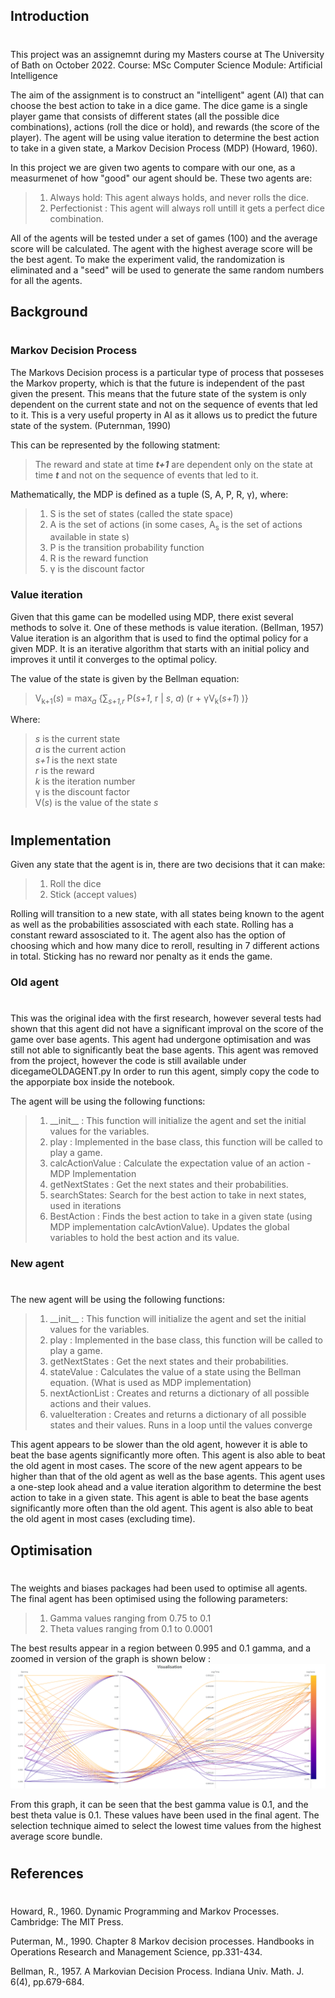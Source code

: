 ## Introduction
#
This project was an assignemnt during my Masters course at The University of Bath on October 2022.
Course: MSc Computer Science Module: Artificial Intelligence

The aim of the assignment is to construct an "intelligent" agent (AI) that can choose the best action to take in a dice game. 
The dice game is a single player game that consists of different states (all the possible dice combinations), actions (roll the dice or hold), and rewards (the score of the player). The agent will be using value iteration to determine the best action to take in a given state, a Markov Decision Process (MDP) (Howard, 1960).

In this project we are given two agents to compare with our one, as a measurmenet of how "good" our agent should be. These two agents are:
>1) Always hold: This agent always holds, and never rolls the dice.
>2) Perfectionist : This agent will always roll untill it gets a perfect dice combination. 

All of the agents will be tested under a set of games (100) and the average score will be calculated. The agent with the highest average score will be the best agent. To make the experiment valid, the randomization is eliminated and a "seed" will be used to generate the same random numbers for all the agents.

## Background
#
### Markov Decision Process

The Markovs Decision process is a particular type of process that posseses the Markov property, which is that the future is independent of the past given the present. This means that the future state of the system is only dependent on the current state and not on the sequence of events that led to it. This is a very useful property in AI as it allows us to predict the future state of the system. (Puternman, 1990)

This can be represented by the following statment:
> The reward and state at time ***t+1*** are dependent only on the state at time ***t*** and not on the sequence of events that led to it.

Mathematically, the MDP is defined as a tuple (S, A, P, R, γ), where:
>1) S is the set of states (called the state space)
>2) A is the set of actions (in some cases, A<sub>s</sub> is the set of actions available in state s)
>3) P is the transition probability function
>4) R is the reward function
>5) γ is the discount factor

### Value iteration

Given that this game can be modelled using MDP, there exist several methods to solve it. One of these methods is value iteration. (Bellman, 1957) Value iteration is an algorithm that is used to find the optimal policy for a given MDP. It is an iterative algorithm that starts with an initial policy and improves it until it converges to the optimal policy. 

The value of the state is given by the Bellman equation:
> V<sub>k+1</sub>(*s*) = max<sub>*a*</sub> {∑<sub>*s+1,r*</sub> P(*s+1*, r | *s*, *a*) (r + γV<sub>k</sub>(*s+1*) )}
  
  Where:
>*s* is the current state\
>*a* is the current action\
>*s+1* is the next state\
>*r* is the reward\
>*k* is the iteration number\
>γ is the discount factor\
>V(*s*) is the value of the state *s*
#
## Implementation

Given any state that the agent is in, there are two decisions that it can make:
>1) Roll the dice
>2) Stick (accept values)

Rolling will transition to a new state, with all states being known to the agent as well as the probabilities assosciated with each state. Rolling has a constant reward assosciated to it. The agent also has the option of choosing which and how many dice to reroll, resulting in 7 different actions in total.
Sticking has no reward nor penalty as it ends the game.

### Old agent
#
This was the original idea with the first research, however several tests had shown that this agent did not have a significant improval on the score of the game over base agents. This agent had undergone optimisation and was still not able to significantly beat the base agents. This agent was removed from the project, however the code is still available under dicegameOLDAGENT.py
In order to run this agent, simply copy the code to the apporpiate box inside the notebook.

The agent will be using the following functions:
>1) \_\_init__ : This function will initialize the agent and set the initial values for the variables.
>2) play : Implemented in the base class, this function will be called to play a game.
>3) calcActionValue : Calculate the expectation value of an action - MDP Implementation
>4) getNextStates : Get the next states and their probabilities.
>5) searchStates: Search for the best action to take in next states, used in iterations
>6) BestAction : Finds the best action to take in a given state (using MDP implementation calcAvtionValue). Updates the global variables to hold the best action and its value.
 


### New agent
#
The new agent will be using the following functions:
>1) \_\_init__ : This function will initialize the agent and set the initial values for the variables.
>2) play : Implemented in the base class, this function will be called to play a game.
>3) getNextStates : Get the next states and their probabilities.
>4) stateValue : Calculates the value of a state using the Bellman equation. (What is used as MDP implementation)
>5) nextActionList : Creates and returns a dictionary of all possible actions and their values.
>6) valueIteration : Creates and returns a dictionary of all possible states and their values. Runs in a loop until the values converge


This agent appears to be slower than the old agent, however it is able to beat the base agents significantly more often. This agent is also able to beat the old agent in most cases. The score of the new agent appears to be higher than that of the old agent as well as the base agents. This agent uses a one-step look ahead and a value iteration algorithm to determine the best action to take in a given state. This agent is able to beat the base agents significantly more often than the old agent. This agent is also able to beat the old agent in most cases (excluding time). 

## Optimisation
#
The weights and biases packages had been used to optimise all agents. The final agent has been optimised using the following parameters:
>1) Gamma values ranging from 0.75 to 0.1
>2) Theta values ranging from 0.1 to 0.0001


The best results appear in a region between 0.995 and 0.1 gamma, and a zoomed in version of the graph is shown below :
![alt Optimisation graph](VisualOPT.png)


From this graph, it can be seen that the best gamma value is 0.1, and the best theta value is 0.1. These values have been used in the final agent. The selection technique aimed to select the lowest time values from the highest average score bundle.





#
## References
#
Howard, R., 1960. Dynamic Programming and Markov Processes. Cambridge: The MIT Press.

Puterman, M., 1990. Chapter 8 Markov decision processes. Handbooks in Operations Research and Management Science, pp.331-434.

Bellman, R., 1957. A Markovian Decision Process. Indiana Univ. Math. J. 6(4), pp.679-684.